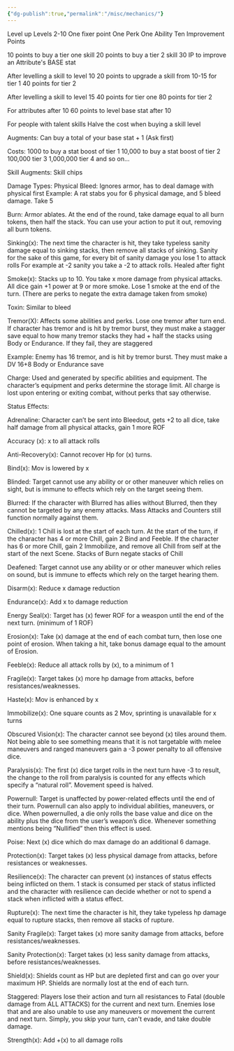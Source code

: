 ```yaml
---
{"dg-publish":true,"permalink":"/misc/mechanics/"}
---
```


Level up
Levels 2-10
One fixer point
One Perk
One Ability
Ten Improvement Points

10 points to buy a tier one skill
20 points to buy a tier 2 skill
30 IP to improve an Attribute's BASE stat

After levelling a skill to level 10
20 points to upgrade a skill from 10-15 for tier 1
40 points for tier 2

After levelling a skill to level 15
40  points for tier one
80 points for tier 2

For attributes after 10
60 points to level base stat after 10

For people with talent skills
Halve the cost when buying a skill level

Augments:
Can buy a total of your base stat + 1
(Ask first)

Costs:
1000 to buy a stat boost of tier 1
10,000 to buy a stat boost of tier 2
100,000 tier 3
1,000,000 tier 4
and so on...

Skill Augments:
Skill chips


Damage Types:
Physical
Bleed: Ignores armor, has to deal damage with physical first
Example: A rat stabs you for 6 physical damage, and 5 bleed damage. Take 5

Burn: Armor ablates. At the end of the round, take damage equal to all burn tokens, then half the stack. You can use your action to put it out, removing all burn tokens.

Sinking(x): The next time the character is hit, they take typeless sanity damage equal to sinking stacks, then remove all stacks of sinking. Sanity for the sake of this game, for every bit of sanity damage you lose 1 to attack rolls
For example at -2 sanity you take a -2 to attack rolls. Healed after fight

Smoke(x): Stacks up to 10. You take x more damage from physical attacks. All dice gain +1 power at 9 or more smoke. Lose 1 smoke at the end of the turn. (There are perks to negate the extra damage taken from smoke)

Toxin: Similar to bleed

Tremor(X): Affects some abilities and perks. Lose one tremor after turn end.
If character has tremor and is hit by tremor burst, they must make a stagger save equal to how many tremor stacks they had + half the stacks using Body or Endurance. If they fail, they are staggered

Example: Enemy has 16 tremor, and is hit by tremor burst. They must make a DV 16+8 Body or Endurance save


Charge: Used and generated by specific abilities and equipment. The character’s equipment and perks determine the storage limit. All charge is lost upon entering or exiting combat, without perks that say otherwise.

Status Effects:

Adrenaline: Character can’t be sent into Bleedout, gets +2 to all dice, take half damage from all physical attacks, gain 1 more ROF

Accuracy (x): x to all attack rolls

Anti-Recovery(x): Cannot recover Hp for (x) turns. 

Bind(x): Mov is lowered by x

Blinded: Target cannot use any ability or or other maneuver which relies on sight, but is immune to effects which rely on the target seeing them.

Blurred: If the character with Blurred has allies without Blurred, then they cannot be targeted by any enemy attacks. Mass Attacks and Counters still function normally against them.

Chilled(x): 1 Chill is lost at the start of each turn. At the start of the turn, if the character has 4 or more Chill, gain 2 Bind and Feeble. If the character has 6 or more Chill, gain 2 Immobilize, and remove all Chill from self at the start of the next Scene. Stacks of Burn negate stacks of Chill

Deafened: Target cannot use any ability or or other maneuver which relies on sound, but is immune to effects which rely on the target hearing them.

Disarm(x): Reduce x damage reduction

Endurance(x): Add x to damage reduction

Energy Seal(x): Target has (x) fewer ROF for a weaspon until the end of the next turn. (minimum of 1 ROF)

Erosion(x): Take (x) damage at the end of each combat turn, then lose one point of erosion. When taking a hit, take bonus damage equal to the amount of Erosion.

Feeble(x): Reduce all attack rolls by (x), to a minimum of 1

Fragile(x): Target takes (x) more hp damage from attacks, before resistances/weaknesses.

Haste(x): Mov is enhanced by x

Immobilize(x): One square counts as 2 Mov, sprinting is unavailable for x turns

Obscured Vision(x): The character cannot see beyond (x) tiles around them. Not being able to see something means that it is not targetable with melee maneuvers and ranged maneuvers gain a -3 power penalty to all offensive dice.

Paralysis(x): The first (x) dice target rolls in the next turn have -3 to result, the change to the roll from paralysis is counted for any effects which specify a “natural roll”. Movement speed is halved. 

Powernull: Target is unaffected by power-related effects until the end of their turn.
Powernull can also apply to individual abilities, maneuvers, or dice. When powernulled, a die only rolls the base value and dice on the ability plus the dice from the user’s weapon’s dice.
	Whenever something mentions being “Nullified” then this effect is used.

Poise: Next (x) dice which do max damage do an additional 6 damage.

Protection(x): Target takes (x) less physical damage from attacks, before resistances or weaknesses.

Resilience(x): The character can prevent (x) instances of status effects being inflicted on them. 1 stack is consumed per stack of status inflicted and the character with resilience can decide whether or not to spend a stack when inflicted with a status effect.

Rupture(x): The next time the character is hit, they take typeless hp damage equal to rupture stacks, then remove all stacks of rupture.

Sanity Fragile(x): Target takes (x) more sanity damage from attacks, before resistances/weaknesses.

Sanity Protection(x): Target takes (x) less sanity damage from attacks, before resistances/weaknesses.

Shield(x): Shields count as HP but are depleted first and can go over your maximum HP. Shields are normally lost at the end of each turn.

Staggered: Players lose their action and turn all resistances to Fatal (double damage from ALL ATTACKS) for the current and next turn. Enemies lose that and are also unable to use any maneuvers or movement the current and next turn. Simply, you skip your turn, can't evade, and take double damage.

Strength(x): Add +(x) to all damage rolls
